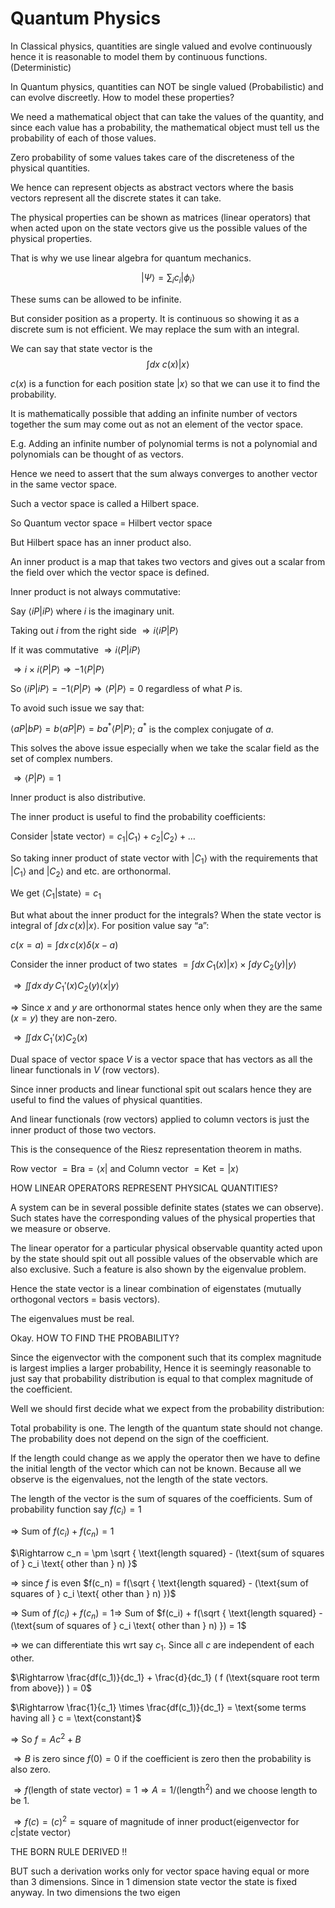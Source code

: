 # Quantum Physics

In Classical physics, quantities are single valued and evolve continuously hence it is reasonable to model them by continuous functions. (Deterministic)

In Quantum physics, quantities can NOT be single valued (Probabilistic) and can evolve discreetly. How to model these properties?

We need a mathematical object that can take the values of the quantity, and since each value has a probability, the mathematical object must tell us the probability of each of those values.

Zero probability of some values takes care of the discreteness of the physical quantities.

We hence can represent objects as abstract vectors where the basis vectors represent all the discrete states it can take.

The physical properties can be shown as matrices (linear operators) that when acted upon on the state vectors give us the possible values of the physical properties.

That is why we use linear algebra for quantum mechanics.

$$|\Psi\rangle = \sum_i c_i |\phi_i\rangle$$

These sums can be allowed to be infinite.

But consider position as a property. It is continuous so showing it as a discrete sum is not efficient. We may replace the sum with an integral.

We can say that state vector is the $$\int dx \ c(x) |x\rangle$$

$c(x)$ is a function for each position state $|x\rangle$ so that we can use it to find the probability.

It is mathematically possible that adding an infinite number of vectors together the sum may come out as not an element of the vector space. 

E.g. Adding an infinite number of polynomial terms is not a polynomial and polynomials can be thought of as vectors.

Hence we need to assert that the sum always converges to another vector in the same vector space.

Such a vector space is called a Hilbert space.

So Quantum vector space $=$ Hilbert vector space

But Hilbert space has an inner product also.

An inner product is a map that takes two vectors and gives out a scalar from the field over which the vector space is defined.

Inner product is not always commutative:

Say $\langle i P | i P \rangle$ where $i$ is the imaginary unit.

Taking out $i$ from the right side $\Rightarrow i \langle i P | P \rangle$

If it was commutative $\Rightarrow i \langle P | i P \rangle$

$\Rightarrow i \times i \langle P | P \rangle \Rightarrow -1 \langle P | P \rangle$

So $\langle i P | i P \rangle = -1 \langle P | P \rangle \Rightarrow \langle P | P \rangle = 0$ regardless of what $P$ is.

To avoid such issue we say that:

$\langle a P | b P \rangle = b \langle a P | P \rangle = b a^* \langle P | P \rangle$; $a^*$ is the complex conjugate of $a$.

This solves the above issue especially when we take the scalar field as the set of complex numbers.

$\Rightarrow \langle P | P \rangle = 1$

Inner product is also distributive.

The inner product is useful to find the probability coefficients:

Consider $|\text{state vector}\rangle = c_1|C_1\rangle + c_2|C_2\rangle +  \ldots$

So taking inner product of state vector with $|C_1\rangle$ with the requirements that $|C_1\rangle$ and $|C_2\rangle$ and etc. are orthonormal.

We get $\langle C_1 | \text{state} \rangle = c_1$

But what about the inner product for the integrals? When the state vector is integral of $\int dx \, c(x) |x\rangle$.
For position value say “a”:

$c(x=a) = \int dx \, c(x) \delta(x-a)$

Consider the inner product of two states $= \int dx \, C_1(x) |x\rangle \times \int dy \, C_2(y) |y\rangle$

$\Rightarrow \iint dx \, dy \, C_1'(x) C_2(y) \langle x | y \rangle$

$\Rightarrow$ Since $x$ and $y$ are orthonormal states hence only when they are the same ($x=y$) they are non-zero.

$\Rightarrow \iint dx \, C_1'(x) C_2(x)$

Dual space of vector space $V$ is a vector space that has vectors as all the linear functionals in $V$ (row vectors).

Since inner products and linear functional spit out scalars hence they are useful to find the values of physical quantities.

And linear functionals (row vectors) applied to column vectors is just the inner product of those two vectors.

This is the consequence of the Riesz representation theorem in maths.

Row vector $= \text{Bra} = \langle x |$ and Column vector $= \text{Ket} = |x\rangle$

HOW LINEAR OPERATORS REPRESENT PHYSICAL QUANTITIES?

A system can be in several possible definite states (states we can observe). Such states have the corresponding values of the physical properties that we measure or observe.

The linear operator for a particular physical observable quantity acted upon by the state should spit out all possible values of the observable which are also exclusive. Such a feature is also shown by the eigenvalue problem.

Hence the state vector is a linear combination of eigenstates (mutually orthogonal vectors $=$ basis vectors).

The eigenvalues must be real. 

Okay. HOW TO FIND THE PROBABILITY?

Since the eigenvector with the component such that its complex magnitude is largest implies a larger probability, 
Hence it is seemingly reasonable to just say that probability distribution is equal to that complex magnitude of the coefficient.

Well we should first decide what we expect from the probability distribution:

Total probability is one.
The length of the quantum state should not change.
The probability does not depend on the sign of the coefficient.

If the length could change as we apply the operator then we have to define the initial length of the vector which can not be known. Because all we observe is the eigenvalues, not the length of the state vectors.

The length of the vector is the sum of squares of the coefficients.
Sum of probability function say $f(c_i) = 1$

$\Rightarrow$ Sum of $f(c_i) + f(c_n) = 1$

$\Rightarrow c_n = \pm \sqrt { \text{length squared} - (\text{sum of squares of } c_i \text{ other than } n) }$ 

$\Rightarrow$ since $f$ is even $f(c_n) = f(\sqrt { \text{length squared} - (\text{sum of squares of } c_i \text{ other than } n) })$

$\Rightarrow$ Sum of $f(c_i) + f(c_n) = 1 \Rightarrow$ Sum of $f(c_i) + f(\sqrt { \text{length squared} - (\text{sum of squares of } c_i \text{ other than } n) }) = 1$

$\Rightarrow$ we can differentiate this wrt say $c_1$. Since all $c$ are independent of each other.

$\Rightarrow \frac{df(c_1)}{dc_1} + \frac{d}{dc_1} ( f (\text{square root term from above}) ) = 0$

$\Rightarrow  \frac{1}{c_1} \times \frac{df(c_1)}{dc_1} = \text{some terms having all } c = \text{constant}$

$\Rightarrow$ So $f = Ac^2 + B$

$\Rightarrow B$ is zero since $f(0) = 0$ if the coefficient is zero then the probability is also zero.

$\Rightarrow f(\text{length of state vector}) = 1 \Rightarrow A = 1/ (\text{length}^2)$ and we choose length to be 1.

$\Rightarrow f(c) = (c)^2 = \text{square of magnitude of inner product} \langle \text{eigenvector for } c | \text{state vector} \rangle$ 

THE BORN RULE DERIVED !!

BUT such a derivation works only for vector space having equal or more than 3 dimensions. Since in 1 dimension state vector the state is fixed anyway. In two dimensions the two eigen
